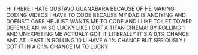 HI THERE I HATE GUSTAVO GUANABARA BECAUSE OF HE MAKING CODING VIDEOS I HAVE TO CODE BECAUSE MY DAD IS ANOIYING AND DOENS'T CARE HE JUST WANTS ME TO CODE AND I LIKE TOILET TOWER DEFENSE AN IM SO LUCKY LIKE I GOT A TITAN CINEMA! BY ROLLING 1 AND UNEXPETING ME ACTUALY GOT IT LITERALLY IT'S A 0,1% CHANCE AND AT LEAST IN ROLLING 10 U HAVE A 1% CHANCE BUT SERIOUSLY I GOT IT IN A 0.1% CHANCE IM TO LUCKY
